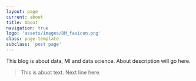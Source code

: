 ```yaml
---
layout: page
current: about
title: About
navigation: true
logo: 'assets/images/DM_favicon.png'
class: page-template
subclass: 'post page'
---
```


This blog is about data, MI and data science. About description will go here.

> This is abuot text.
Next line here.